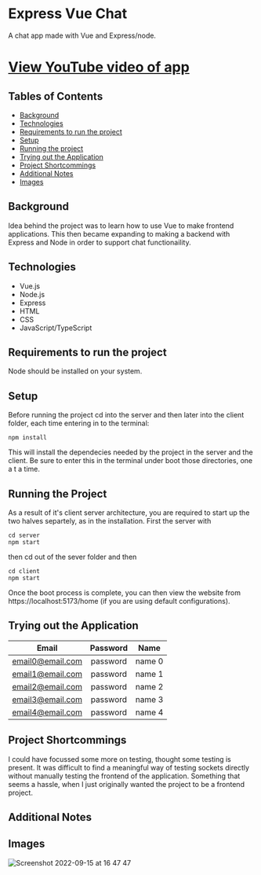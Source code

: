 # Express Vue Chat
A chat app made with Vue and Express/node.

# [View YouTube video of app](https://youtu.be/xsVkhs9jpfU)

## Tables of Contents
* [Background](#background)
* [Technologies](#technologies)
* [Requirements to run the project](#requirements-to-run-the-project)
* [Setup](#setup)
* [Running the project](#running-the-project)
* [Trying out the Application](#trying-out-the-application)
* [Project Shortcommings](#shortcommings)
* [Additional Notes](#additional-notes)
* [Images](#images)

## Background
Idea behind the project was to learn how to use Vue to make frontend applications.
This then became expanding to making a backend with Express and Node in order to support chat functionaility.

## Technologies
- Vue.js
- Node.js
- Express
- HTML
- CSS
- JavaScript/TypeScript

## Requirements to run the project
Node should be installed on your system. 

## Setup
Before running the project cd into the server and then later into the client folder, each time entering in to the terminal:
```
npm install
```
This will install the dependecies needed by the project in the server and the client. Be sure to enter this in the terminal under boot those directories, one a t a time.

## Running the Project
As a result of it's client server architecture, you are required to start up the two halves separtely, as in the installation. First the server with
```
cd server
npm start
```

then cd out of the sever folder and then
```
cd client
npm start
```

Once the boot process is complete, you can then view the website from https://localhost:5173/home (if you are using default configurations). 

## Trying out the Application

| Email   | Password | Name |
|:-------:|:-------:|:-------:|
|email0@email.com|password|name 0|
|email1@email.com|password|name 1|
|email2@email.com|password|name 2|
|email3@email.com|password|name 3|
|email4@email.com|password|name 4|



## Project Shortcommings
I could have focussed some more on testing, thought some testing is present. It was difficult to find a meaningful way of testing sockets directly without manually testing the frontend of the application.
Something that seems a hassle, when I just originally wanted the project to be a frontend project.

## Additional Notes

## Images

![Screenshot 2022-09-15 at 16 47 47](https://github.com/user-attachments/assets/0b5364cf-0a5b-4208-9672-727ab6d4d462)
